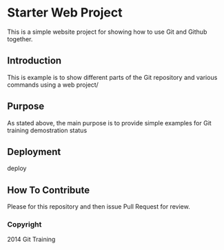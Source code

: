 # Starter Web Project


This is a simple website project for showing how to use Git and Github  together.

## Introduction

This is example is to show different parts of the Git repository and various commands using a web project/

## Purpose

As stated above, the main purpose is to provide simple examples for Git training demostration status

## Deployment

deploy

## How To Contribute

Please for this repository and then issue Pull Request for review.

### Copyright

2014 Git Training

